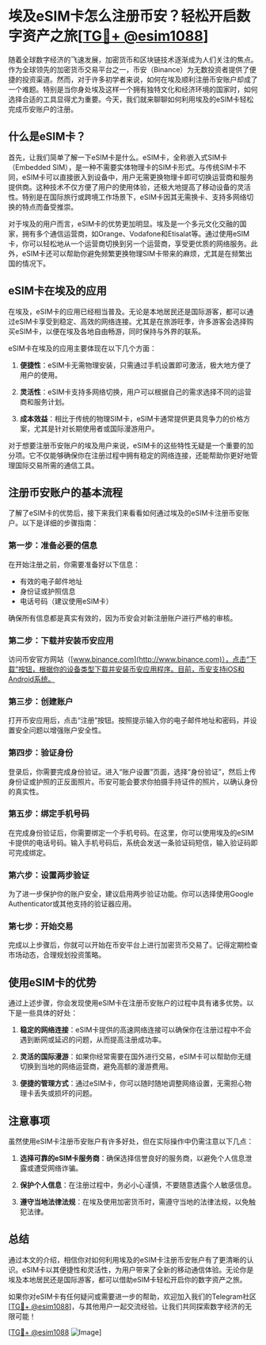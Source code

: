 # 埃及eSIM卡怎么注册币安？轻松开启数字资产之旅[[TG💪+ @esim1088](https://t.me/s/esim1088)]

随着全球数字经济的飞速发展，加密货币和区块链技术逐渐成为人们关注的焦点。作为全球领先的加密货币交易平台之一，币安（Binance）为无数投资者提供了便捷的投资渠道。然而，对于许多初学者来说，如何在埃及顺利注册币安账户却成了一个难题。特别是当你身处埃及这样一个拥有独特文化和经济环境的国家时，如何选择合适的工具显得尤为重要。今天，我们就来聊聊如何利用埃及的eSIM卡轻松完成币安账户的注册。

## 什么是eSIM卡？

首先，让我们简单了解一下eSIM卡是什么。eSIM卡，全称嵌入式SIM卡（Embedded SIM），是一种不需要实体物理卡的SIM卡形式。与传统SIM卡不同，eSIM卡可以直接嵌入到设备中，用户无需更换物理卡即可切换运营商和服务提供商。这种技术不仅方便了用户的使用体验，还极大地提高了移动设备的灵活性。特别是在国际旅行或跨境工作场景下，eSIM卡因其无需换卡、支持多网络切换的特点而备受推崇。

对于埃及的用户而言，eSIM卡的优势更加明显。埃及是一个多元文化交融的国家，拥有多个通信运营商，如Orange、Vodafone和Etisalat等。通过使用eSIM卡，你可以轻松地从一个运营商切换到另一个运营商，享受更优质的网络服务。此外，eSIM卡还可以帮助你避免频繁更换物理SIM卡带来的麻烦，尤其是在频繁出国的情况下。

## eSIM卡在埃及的应用

在埃及，eSIM卡的应用已经相当普及。无论是本地居民还是国际游客，都可以通过eSIM卡享受到稳定、高效的网络连接。尤其是在旅游旺季，许多游客会选择购买eSIM卡，以便在埃及各地自由畅游，同时保持与外界的联系。

eSIM卡在埃及的应用主要体现在以下几个方面：

1. **便捷性**：eSIM卡无需物理安装，只需通过手机设置即可激活，极大地方便了用户的使用。
   
2. **灵活性**：eSIM卡支持多网络切换，用户可以根据自己的需求选择不同的运营商和服务计划。
   
3. **成本效益**：相比于传统的物理SIM卡，eSIM卡通常提供更具竞争力的价格方案，尤其是针对长期使用者或国际漫游用户。

对于想要注册币安账户的埃及用户来说，eSIM卡的这些特性无疑是一个重要的加分项。它不仅能够确保你在注册过程中拥有稳定的网络连接，还能帮助你更好地管理国际交易所需的通信工具。

## 注册币安账户的基本流程

了解了eSIM卡的优势后，接下来我们来看看如何通过埃及的eSIM卡注册币安账户。以下是详细的步骤指南：

### 第一步：准备必要的信息

在开始注册之前，你需要准备好以下信息：

- 有效的电子邮件地址
- 身份证或护照信息
- 电话号码（建议使用eSIM卡）

确保所有信息都是真实有效的，因为币安会对新注册账户进行严格的审核。

### 第二步：下载并安装币安应用

访问币安官方网站（[www.binance.com](http://www.binance.com)），点击“下载”按钮，根据你的设备类型下载并安装币安应用程序。目前，币安支持iOS和Android系统。

### 第三步：创建账户

打开币安应用后，点击“注册”按钮。按照提示输入你的电子邮件地址和密码，并设置安全问题以增强账户安全性。

### 第四步：验证身份

登录后，你需要完成身份验证。进入“账户设置”页面，选择“身份验证”，然后上传身份证或护照的正反面照片。币安可能会要求你拍摄手持证件的照片，以确认身份的真实性。

### 第五步：绑定手机号码

在完成身份验证后，你需要绑定一个手机号码。在这里，你可以使用埃及的eSIM卡提供的电话号码。输入手机号码后，系统会发送一条验证码短信，输入验证码即可完成绑定。

### 第六步：设置两步验证

为了进一步保护你的账户安全，建议启用两步验证功能。你可以选择使用Google Authenticator或其他支持的验证器应用。

### 第七步：开始交易

完成以上步骤后，你就可以开始在币安平台上进行加密货币交易了。记得定期检查市场动态，合理规划投资策略。

## 使用eSIM卡的优势

通过上述步骤，你会发现使用eSIM卡在注册币安账户的过程中具有诸多优势。以下是一些具体的好处：

1. **稳定的网络连接**：eSIM卡提供的高速网络连接可以确保你在注册过程中不会遇到断网或延迟的问题，从而提高注册成功率。
   
2. **灵活的国际漫游**：如果你经常需要在国外进行交易，eSIM卡可以帮助你无缝切换到当地的网络运营商，避免高额的漫游费用。
   
3. **便捷的管理方式**：通过eSIM卡，你可以随时随地调整网络设置，无需担心物理卡丢失或损坏的问题。

## 注意事项

虽然使用eSIM卡注册币安账户有许多好处，但在实际操作中仍需注意以下几点：

1. **选择可靠的eSIM卡服务商**：确保选择信誉良好的服务商，以避免个人信息泄露或遭受网络诈骗。
   
2. **保护个人信息**：在注册过程中，务必小心谨慎，不要随意透露个人敏感信息。
   
3. **遵守当地法律法规**：在埃及使用加密货币时，需遵守当地的法律法规，以免触犯法律。

## 总结

通过本文的介绍，相信你对如何利用埃及的eSIM卡注册币安账户有了更清晰的认识。eSIM卡以其便捷性和灵活性，为用户带来了全新的移动通信体验。无论你是埃及本地居民还是国际游客，都可以借助eSIM卡轻松开启你的数字资产之旅。

如果你对eSIM卡有任何疑问或需要进一步的帮助，欢迎加入我们的Telegram社区[[TG💪+ @esim1088](https://t.me/s/esim1088)]，与其他用户一起交流经验。让我们共同探索数字经济的无限可能！

[[TG💪+ @esim1088](https://t.me/s/esim1088) ![Image](https://i.postimg.cc/4NQfJmqS/Snipaste-2025-05-13-00-14-12.png)]